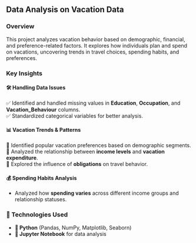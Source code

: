 ## Data Analysis on Vacation Data

### Overview  
This project analyzes vacation behavior based on demographic, financial, and preference-related factors. It explores how individuals plan and spend on vacations, uncovering trends in travel choices, spending habits, and preferences.

### Key Insights  

#### 🛠️ Handling Data Issues  
✅ Identified and handled missing values in **Education**, **Occupation**, and **Vacation_Behaviour** columns.  
✅ Standardized categorical variables for better analysis.  

#### 📊 Vacation Trends & Patterns  
📌 Identified popular vacation preferences based on demographic segments.  
📌 Analyzed the relationship between **income levels** and **vacation expenditure**.  
📌 Explored the influence of **obligations** on travel behavior.  

#### 💰 Spending Habits Analysis  
- Analyzed how **spending varies** across different income groups and relationship statuses.  
 
### 🧪 Technologies Used  
- **🐍 Python** (Pandas, NumPy, Matplotlib, Seaborn)  
- **📓 Jupyter Notebook** for data analysis  
